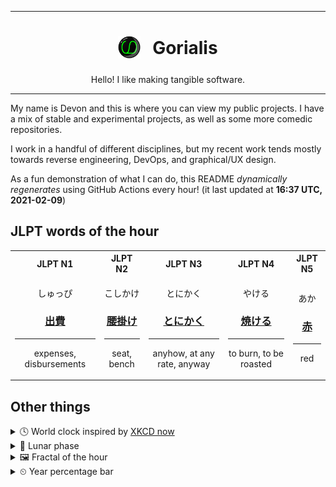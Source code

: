 ***

<h1 align="center">
<sub>
    <img src="readme/resources/avatar.png" height="36">
</sub>
&nbsp;
Gorialis
</h1>
<p align="center">
Hello! I like making tangible software.
</p>

***

My name is Devon and this is where you can view my public projects. I have a mix of stable and experimental projects, as well as some more comedic repositories.

I work in a handful of different disciplines, but my recent work tends mostly towards reverse engineering, DevOps, and graphical/UX design.

As a fun demonstration of what I can do, this README *dynamically regenerates* using GitHub Actions every hour! (it last updated at **16:37 UTC, 2021-02-09**)

<h2>JLPT words of the hour</h2>
<table>
    <tr>
        <th>JLPT N1</th>
        <th>JLPT N2</th>
        <th>JLPT N3</th>
        <th>JLPT N4</th>
        <th>JLPT N5</th>
    </tr>
    <tr>
        <td>
            <p align="center">しゅっぴ</p>
            <h3 align="center"><b><a href="https://jisho.org/search/%E5%87%BA%E8%B2%BB">出費</a></b></h3>
            <hr>
            <p align="center">expenses,<wbr> disbursements</p>
        </td>
        <td>
            <p align="center">こしかけ</p>
            <h3 align="center"><b><a href="https://jisho.org/search/%E8%85%B0%E6%8E%9B%E3%81%91">腰掛け</a></b></h3>
            <hr>
            <p align="center">seat,<wbr> bench</p>
        </td>
        <td>
            <p align="center">とにかく</p>
            <h3 align="center"><b><a href="https://jisho.org/search/%E3%81%A8%E3%81%AB%E3%81%8B%E3%81%8F">とにかく</a></b></h3>
            <hr>
            <p align="center">anyhow,<wbr> at any rate,<wbr> anyway</p>
        </td>
        <td>
            <p align="center">やける</p>
            <h3 align="center"><b><a href="https://jisho.org/search/%E7%84%BC%E3%81%91%E3%82%8B">焼ける</a></b></h3>
            <hr>
            <p align="center">to burn,<wbr> to be roasted</p>
        </td>
        <td>
            <p align="center">あか</p>
            <h3 align="center"><b><a href="https://jisho.org/search/%E8%B5%A4">赤</a></b></h3>
            <hr>
            <p align="center">red</p>
        </td>
    </tr>
</table>

<h2>Other things</h2>
<details>
<summary>🕓  World clock inspired by <a href="https://xkcd.com/now">XKCD now</a></summary>

> <img src="generated/now.png" width="512">

</details>
<details>
<summary>🌙 Lunar phase</summary>

The moon is approximately 95.11% through its phase ().

</details>
<details>
<summary>&#x1f5bc; Fractal of the hour</summary>

> <img src="generated/fractal.png" width="512">

</details>
<details>
<summary>&#x23f2; Year percentage bar</summary>
<pre><code>2021 [██▁▁▁▁▁▁▁▁▁▁▁▁▁▁▁▁▁▁] 10.87%</code></pre>
</details>
